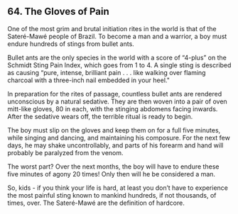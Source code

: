 
## 64. The Gloves of Pain

One of the most grim and brutal initiation rites in the world is that of the Sateré-Mawé people of Brazil. To become a man and a warrior, a boy must endure hundreds of stings from bullet ants.

Bullet ants are the only species in the world with a score of “4-plus” on the Schmidt Sting Pain Index, which goes from 1 to 4. A single sting is described as causing “pure, intense, brilliant pain . . . like walking over flaming charcoal with a three-inch nail embedded in your heel."

In preparation for the rites of passage, countless bullet ants are rendered unconscious by a natural sedative. They are then woven into a pair of oven mitt-like gloves, 80 in each, with the stinging abdomens facing inwards. After the sedative wears off, the terrible ritual is ready to begin.

The boy must slip on the gloves and keep them on for a full five minutes, while singing and dancing, and maintaining his composure. For the next few days, he may shake uncontrollably, and parts of his forearm and hand will probably be paralyzed from the venom.

The worst part? Over the next months, the boy will have to endure these five minutes of agony 20 times! Only then will he be considered a man.

So, kids - if you think your life is hard, at least you don’t have to experience the most painful sting known to mankind hundreds, if not thousands, of times, over. The Sateré-Mawé are the definition of hardcore.

